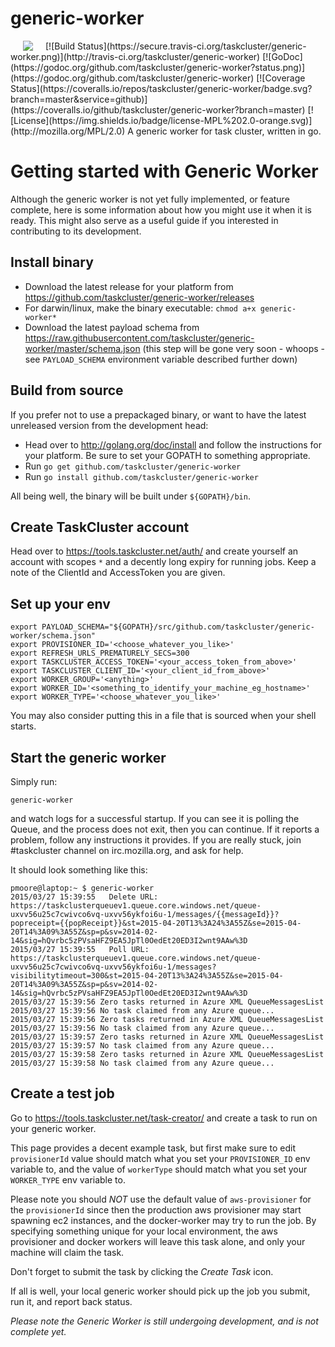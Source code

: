 # generic-worker
<img hspace="20" align="left" src="https://tools.taskcluster.net/lib/assets/taskcluster-120.png" />
[![Build Status](https://secure.travis-ci.org/taskcluster/generic-worker.png)](http://travis-ci.org/taskcluster/generic-worker)
[![GoDoc](https://godoc.org/github.com/taskcluster/generic-worker?status.png)](https://godoc.org/github.com/taskcluster/generic-worker)
[![Coverage Status](https://coveralls.io/repos/taskcluster/generic-worker/badge.svg?branch=master&service=github)](https://coveralls.io/github/taskcluster/generic-worker?branch=master)
[![License](https://img.shields.io/badge/license-MPL%202.0-orange.svg)](http://mozilla.org/MPL/2.0)
A generic worker for task cluster, written in go.

# Getting started with Generic Worker

Although the generic worker is not yet fully implemented, or feature complete, here is some information about how you might use it when it is ready. This might also serve as a useful guide if you interested in contributing to its development.

## Install binary

* Download the latest release for your platform from https://github.com/taskcluster/generic-worker/releases
* For darwin/linux, make the binary executable: `chmod a+x generic-worker*`
* Download the latest payload schema from https://raw.githubusercontent.com/taskcluster/generic-worker/master/schema.json (this step will be gone very soon - whoops - see `PAYLOAD_SCHEMA` environment variable described further down)

## Build from source

If you prefer not to use a prepackaged binary, or want to have the latest unreleased version from the development head:

* Head over to http://golang.org/doc/install and follow the instructions for your platform. Be sure to set your GOPATH to something appropriate.
* Run `go get github.com/taskcluster/generic-worker`
* Run `go install github.com/taskcluster/generic-worker`

All being well, the binary will be built under `${GOPATH}/bin`.

## Create TaskCluster account

Head over to https://tools.taskcluster.net/auth/ and create yourself an account with scopes `*` and a decently long expiry for running jobs. Keep a note of the ClientId and AccessToken you are given.

## Set up your env

```
export PAYLOAD_SCHEMA="${GOPATH}/src/github.com/taskcluster/generic-worker/schema.json"
export PROVISIONER_ID='<choose_whatever_you_like>'
export REFRESH_URLS_PREMATURELY_SECS=300
export TASKCLUSTER_ACCESS_TOKEN='<your_access_token_from_above>'
export TASKCLUSTER_CLIENT_ID='<your_client_id_from_above>'
export WORKER_GROUP='<anything>'
export WORKER_ID='<something_to_identify_your_machine_eg_hostname>'
export WORKER_TYPE='<choose_whatever_you_like>'
```

You may also consider putting this in a file that is sourced when your shell starts.

## Start the generic worker

Simply run:

```
generic-worker
```

and watch logs for a successful startup. If you can see it is polling the Queue, and the process does not exit, then you can continue. If it reports a problem, follow any instructions it provides. If you are really stuck, join #taskcluster channel on irc.mozilla.org, and ask for help.

It should look something like this:

```
pmoore@laptop:~ $ generic-worker
2015/03/27 15:39:55   Delete URL: https://taskclusterqueuev1.queue.core.windows.net/queue-uxvv56u25c7cwivco6vq-uxvv56ykfoi6u-1/messages/{{messageId}}?popreceipt={{popReceipt}}&st=2015-04-20T13%3A24%3A55Z&se=2015-04-20T14%3A09%3A55Z&sp=p&sv=2014-02-14&sig=hQvrbc5zPVsaHFZ9EA5JpTl0OedEt20ED3I2wnt9AAw%3D
2015/03/27 15:39:55   Poll URL:   https://taskclusterqueuev1.queue.core.windows.net/queue-uxvv56u25c7cwivco6vq-uxvv56ykfoi6u-1/messages?visibilitytimeout=300&st=2015-04-20T13%3A24%3A55Z&se=2015-04-20T14%3A09%3A55Z&sp=p&sv=2014-02-14&sig=hQvrbc5zPVsaHFZ9EA5JpTl0OedEt20ED3I2wnt9AAw%3D
2015/03/27 15:39:56 Zero tasks returned in Azure XML QueueMessagesList
2015/03/27 15:39:56 No task claimed from any Azure queue...
2015/03/27 15:39:56 Zero tasks returned in Azure XML QueueMessagesList
2015/03/27 15:39:56 No task claimed from any Azure queue...
2015/03/27 15:39:57 Zero tasks returned in Azure XML QueueMessagesList
2015/03/27 15:39:57 No task claimed from any Azure queue...
2015/03/27 15:39:58 Zero tasks returned in Azure XML QueueMessagesList
2015/03/27 15:39:58 No task claimed from any Azure queue...

```

## Create a test job

Go to https://tools.taskcluster.net/task-creator/ and create a task to run on your generic worker.

This page provides a decent example task, but first make sure to edit `provisionerId` value should match what you set your `PROVISIONER_ID` env variable to, and the value of `workerType` should match what you set your `WORKER_TYPE` env variable to.

Please note you should *NOT* use the default value of `aws-provisioner` for the `provisionerId` since then the production aws provisioner may start spawning ec2 instances, and the docker-worker may try to run the job. By specifying something unique for your local environment, the aws provisioner and docker workers will leave this task alone, and only your machine will claim the task.

Don't forget to submit the task by clicking the *Create Task* icon.

If all is well, your local generic worker should pick up the job you submit, run it, and report back status.

*Please note the Generic Worker is still undergoing development, and is not complete yet.*
